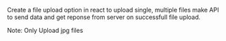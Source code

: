 Create a file upload option in react to upload single, multiple files
make API to send data and get reponse from server on successfull file upload.



Note: Only Upload jpg files